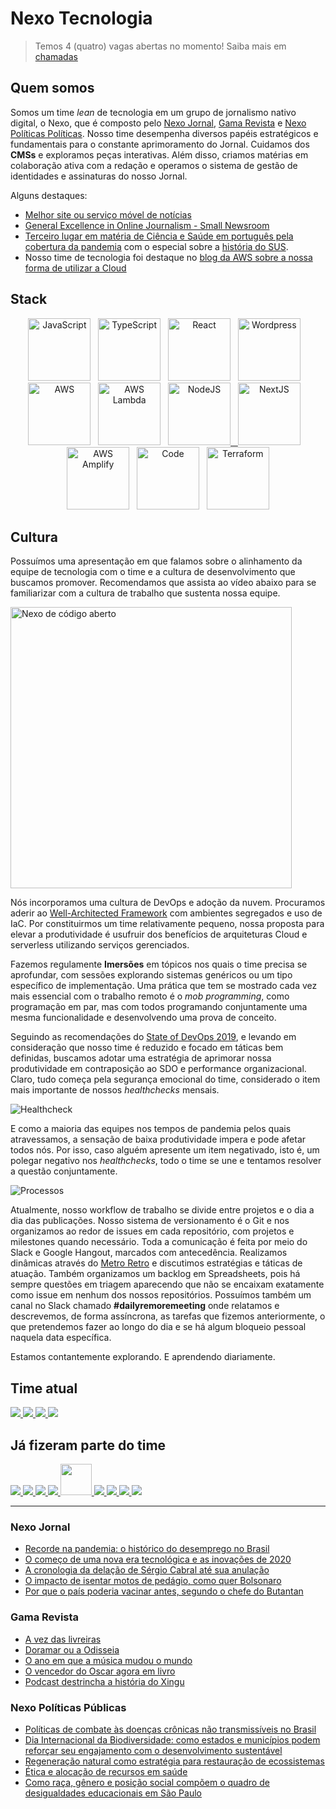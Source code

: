 # Nexo Tecnologia

> Temos 4 (quatro) vagas abertas no momento! Saiba mais em [chamadas](chamadas/2021/README.md)

## Quem somos

Somos um time *lean* de tecnologia em um grupo de jornalismo nativo digital, o Nexo, que é composto pelo [Nexo Jornal](https://nexojornal.com.br), [Gama Revista](https://gamarevista.uol.com.br) e [Nexo Políticas Políticas](https://pp.nexojornal.com.br). Nosso time desempenha diversos papéis estratégicos e fundamentais para o constante aprimoramento do Jornal. Cuidamos dos **CMSs** e exploramos peças interativas. Além disso, criamos matérias em colaboração ativa com a redação e operamos o sistema de gestão de identidades e assinaturas do nosso Jornal.

Alguns destaques:

- [Melhor site ou serviço móvel de notícias](https://events.wan-ifra.org/events/latam-digital-media-awards-2017/content/1637)
- [General Excellence in Online Journalism - Small Newsroom](https://awards.journalists.org/winners/2017/)
- [Terceiro lugar em matéria de Ciência e Saúde em português pela cobertura da pandemia](https://www.icfj.org/news/journalists-icfj-network-honored-pandemic-coverage-five-languages) com o especial sobre a [história do SUS](https://www.nexojornal.com.br/especial/2020/04/28/O-passado-o-presente-e-o-futuro-do-SUS-para-ler-guardar-e-consultar).
- Nosso time de tecnologia foi destaque no [blog da AWS sobre a nossa forma de utilizar a Cloud](https://aws.amazon.com/pt/blogs/startups/news-startup-nexo-runs-a-lean-tech-team-by-leveraging-aws-and-amplify/)

## Stack

<p align="middle">
<a href="https://amzn.to/3tpAp6i" target="_blank" title="JavaScript" alt="JavaScript"><img src="https://cdn.worldvectorlogo.com/logos/logo-javascript.svg" alt="JavaScript" width="100px"  style="max-width:100px;"/></a>&nbsp; &nbsp;<a href="https://amzn.to/2QorOSA" target="_blank" title="TypeScript" alt="TypeScript"><img src="https://cdn.worldvectorlogo.com/logos/typescript.svg" alt="TypeScript" width="100px"  style="max-width:100px;"/></a>&nbsp; &nbsp;<a href="https://pt-br.reactjs.org/" target="_blank" title="React" alt="React"><img src="https://cdn.worldvectorlogo.com/logos/react-2.svg" alt="React"  width="100px"  style="max-width:100px;"/></a>&nbsp; &nbsp;<a href="https://wordpress.org/" target="_blank" title="WP" alt="WP"><img src="https://cdn.worldvectorlogo.com/logos/wordpress-blue.svg" alt="Wordpress"  width="100px"  style="max-width:100px;"/></a>&nbsp; &nbsp;<a href="https://devbooks.club/books/aws-well-architected/" target="_blank" title="AWS" alt="AWS"><img src="https://cdn.worldvectorlogo.com/logos/aws-2.svg" alt="AWS"  width="100px"  style="max-width:100px;"/></a>&nbsp; &nbsp;<a href="https://aws.amazon.com/serverless/" target="_blank" title="Serverless" alt="Serverless"><img src="https://cdn.worldvectorlogo.com/logos/aws-lambda-1.svg" alt="AWS Lambda" width="100px"  style="max-width:100px;"/></a>&nbsp; &nbsp;<a href="https://nodejs.org/" target="_blank" title="NodeJS" alt="NodeJS"><img src="https://cdn.worldvectorlogo.com/logos/nodejs-icon.svg" alt="NodeJS" width="100px"  style="max-width:100px;"/>&nbsp; &nbsp;<a href="https://nextjs.org/" target="_blank" title="NextJS" alt="NextJS"><img src="https://cdn.worldvectorlogo.com/logos/nextjs-3.svg" alt="NextJS" width="100px"  style="max-width:100px;"/></a>&nbsp; &nbsp;<a href="https://docs.amplify.aws/" target="_blank" title="AWS Amplify" alt="AWS Amplify"><img src="https://docs.amplify.aws/assets/logo-dark.svg" alt="AWS Amplify" width="100px"  style="max-width:100px;"/></a>&nbsp; &nbsp;<a href="https://code.visualstudio.com/" target="_blank" title="Code" alt="Code"><img src="https://cdn.worldvectorlogo.com/logos/visual-studio-code.svg" alt="Code" width="100px"  style="max-width:100px;"/></a>&nbsp; &nbsp;<a href="https://www.terraform.io/" target="_blank" title="Terraform" alt="Terraform"><img src="https://cdn.worldvectorlogo.com/logos/terraform-enterprise.svg" alt="Terraform" width="100px"  style="max-width:100px;"/></a>
</p>


## Cultura

Possuímos uma apresentação em que falamos sobre o alinhamento da equipe de tecnologia com o time e a cultura de desenvolvimento que buscamos promover. Recomendamos que assista ao vídeo abaixo para se familiarizar com a cultura de trabalho que sustenta nossa equipe.

<p align="middle">

<a href="https://www.youtube.com/watch?v=rdpReYuxI5M&t=2s" target="_blank" title="Nexo de código aberto" alt="Nexo de código aberto"><img src="https://i.ytimg.com/vi/rdpReYuxI5M/maxresdefault.jpg" alt="Nexo de código aberto" width="450px"/></a>

</p>

Nós incorporamos uma cultura de DevOps e adoção da nuvem. Procuramos aderir ao [Well-Architected Framework](https://aws.amazon.com/pt/architecture/well-architected/?nc1=h_ls&wa-lens-whitepapers.sort-by=item.additionalFields.sortDate&wa-lens-whitepapers.sort-order=desc) com ambientes segregados e uso de IaC. Por constituirmos um time relativamente pequeno, nossa proposta para elevar a produtividade é usufruir dos benefícios de arquiteturas Cloud e serverless utilizando serviços gerenciados.

Fazemos regulamente **Imersões** em tópicos nos quais o time precisa se aprofundar, com sessões explorando sistemas genéricos ou um tipo específico de implementação. Uma prática que tem se mostrado cada vez mais essencial com o trabalho remoto é o _mob programming_, como programação em par, mas com todos programando conjuntamente uma mesma funcionalidade e desenvolvendo uma prova de conceito.

Seguindo as recomendações do [State of DevOps 2019](https://services.google.com/fh/files/misc/state-of-devops-2019.pdf), e levando em consideração que nosso time é reduzido e focado em táticas bem definidas, buscamos adotar uma estratégia de aprimorar nossa produtividade em contraposição ao SDO e performance organizacional. Claro, tudo começa pela segurança emocional do time, considerado o item mais importante de nossos _healthchecks_ mensais.

![Healthcheck](https://nexo-estaticos.s3.amazonaws.com/assets/images/newsletters/tecnologia/hc.png)

E como a maioria das equipes nos tempos de pandemia pelos quais atravessamos, a sensação de baixa produtividade impera e pode afetar todos nós. Por isso, caso alguém apresente um item negativado, isto é, um polegar negativo nos _healthchecks_, todo o time se une e tentamos resolver a questão conjuntamente.

![Processos](https://nexo-estaticos.s3.amazonaws.com/assets/images/newsletters/tecnologia/process.png)

Atualmente, nosso workflow de trabalho se divide entre projetos e o dia a dia das publicações. Nosso sistema de versionamento é o Git e nos organizamos ao redor de issues em cada repositório, com projetos e milestones quando necessário. Toda a comunicação é feita por meio do Slack e Google Hangout, marcados com antecedência. Realizamos dinâmicas através do [Metro Retro](https://metroretro.io/) e discutimos estratégias e táticas de atuação. Também organizamos um backlog em Spreadsheets, pois há sempre questões em triagem aparecendo que não se encaixam exatamente como issue em nenhum dos nossos repositórios. Possuímos também um canal no Slack chamado **#dailyremoremeeting** onde relatamos e descrevemos, de forma assíncrona, as tarefas que fizemos anteriormente, o que pretendemos fazer ao longo do dia e se há algum bloqueio pessoal naquela data específica.

Estamos contantemente explorando. E aprendendo diariamente.

## Time atual

<a href="https://github.com/atmasuko">
  <img src="https://github.com/atmasuko.png?size=50">
</a>
<a href="https://github.com/krollopes">
  <img src="https://github.com/krollopes.png?size=50">
</a>
<a href="https://github.com/ibrahimcesar">
  <img src="https://github.com/ibrahimcesar.png?size=50">
</a>
<a href="https://github.com/mariannakinuyo">
  <img src="https://github.com/mariannakinuyo.png?size=50">
</a>

## Já fizeram parte do time

<a href="https://github.com/acaua">
  <img src="https://github.com/acaua.png?size=50">
</a>
<a href="https://github.com/alinenaoe">
  <img src="https://github.com/alinenaoe.png?size=50">
</a>
<a href="https://github.com/arieltonglet">
  <img src="https://github.com/arieltonglet.png?size=50">
</a>
<a href="https://github.com/ermsharo">
  <img src="https://github.com/ermsharo.png?size=50">
</a>
<a href="https://github.com/LucasL1993">
  <img src="https://github.com/LucasL1993.png?size=50" width="50">
</a>
<a href="https://github.com/jezzipan">
  <img src="https://github.com/jezzipan.png?size=50">
</a>
<a href="https://github.com/marianaolvr">
  <img src="https://github.com/marianaolvr.png?size=50">
</a>
<a href="https://github.com/tuannyruiz">
  <img src="https://github.com/tuannyruiz.png?size=50">
</a>
<a href="https://github.com/wbfreitas">
  <img src="https://github.com/wbfreitas.png?size=50">
</a>

--------

### Nexo Jornal

<!-- NEXO_LIST:START -->
- [Recorde na pandemia: o histórico do desemprego no Brasil](https://www.nexojornal.com.br/expresso/2021/05/27/Recorde-na-pandemia-o-hist%C3%B3rico-do-desemprego-no-Brasil)
- [O começo de uma nova era tecnológica e as inovações de 2020](https://www.nexojornal.com.br/ensaio/2021/O-come%C3%A7o-de-uma-nova-era-tecnol%C3%B3gica-e-as-inova%C3%A7%C3%B5es-de-2020)
- [A cronologia da delação de Sérgio Cabral até sua anulação](https://www.nexojornal.com.br/expresso/2021/05/27/A-cronologia-da-dela%C3%A7%C3%A3o-de-S%C3%A9rgio-Cabral-at%C3%A9-sua-anula%C3%A7%C3%A3o)
- [O impacto de isentar motos de pedágio, como quer Bolsonaro](https://www.nexojornal.com.br/podcast/2021/05/27/O-impacto-de-isentar-motos-de-ped%C3%A1gio-como-quer-Bolsonaro)
- [Por que o país poderia vacinar antes, segundo o chefe do Butantan](https://www.nexojornal.com.br/expresso/2021/05/27/Por-que-o-pa%C3%ADs-poderia-vacinar-antes-segundo-o-chefe-do-Butantan)
<!-- NEXO_LIST:END -->

### Gama Revista

<!-- GAMA_LIST:START -->
- [A vez das livreiras](http://gamarevista.uol.com.br/pessoas/uma-turma/a-vez-das-livreiras/)
- [Doramar ou a Odisseia](http://gamarevista.uol.com.br/cultura/trecho-de-livro/doramar-ou-a-odisseia/)
- [O ano em que a música mudou o mundo](http://gamarevista.uol.com.br/achamos-que-vale/assistir/o-ano-em-que-a-musica-mudou-o-mundo/)
- [O vencedor do Oscar agora em livro](http://gamarevista.uol.com.br/achamos-que-vale/ler/o-vencedor-do-oscar-agora-em-livro/)
- [Podcast destrincha a história do Xingu](http://gamarevista.uol.com.br/achamos-que-vale/ouvir/podcast-destrincha-a-historia-do-xingu/)
<!-- GAMA_LIST:END -->

### Nexo Políticas Públicas

<!-- PP_LIST:START -->
- [Políticas de combate às doenças crônicas não transmissíveis no Brasil](https://pp.nexojornal.com.br/linha-do-tempo/2021/Pol%C3%ADticas-de-combate-%C3%A0s-doen%C3%A7as-cr%C3%B4nicas-n%C3%A3o-transmiss%C3%ADveis-no-Brasil)
- [Dia Internacional da Biodiversidade: como estados e municípios podem reforçar seu engajamento com o desenvolvimento sustentável](https://pp.nexojornal.com.br/ponto-de-vista/2021/Dia-Internacional-da-Biodiversidade-como-estados-e-munic%C3%ADpios-podem-refor%C3%A7ar-seu-engajamento-com-o-desenvolvimento-sustent%C3%A1vel)
- [Regeneração natural como estratégia para restauração de ecossistemas](https://pp.nexojornal.com.br/bibliografia-basica/2021/05/25/Regenera%C3%A7%C3%A3o-natural-como-estrat%C3%A9gia-para-restaura%C3%A7%C3%A3o-de-ecossistemas)
- [Ética e alocação de recursos em saúde](https://pp.nexojornal.com.br/glossario/%C3%89tica-e-aloca%C3%A7%C3%A3o-de-recursos-em-sa%C3%BAde)
- [Como raça, gênero e posição social compõem o quadro de desigualdades educacionais em São Paulo](https://pp.nexojornal.com.br/academico/2021/Como-ra%C3%A7a-g%C3%AAnero-e-posi%C3%A7%C3%A3o-social-comp%C3%B5em-o-quadro-de-desigualdades-educacionais-em-S%C3%A3o-Paulo)
<!-- PP_LIST:END -->

